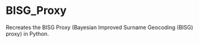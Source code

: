 # BISG_Proxy
Recreates the BISG Proxy (Bayesian Improved Surname Geocoding (BISG) proxy) in Python.
